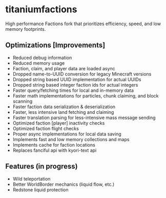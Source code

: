 # titaniumfactions
High performance Factions fork that prioritizes efficiency, speed, and low memory footprints.

## Optimizations [Improvements]
- Reduced debug information
- Reduced memory usage
- Faction, claim, and player data are loaded async
- Dropped name-to-UUID conversion for legacy Minecraft versions
- Dropped string based UUID implementation for actual UUIDs
- Dropped string based integer faction ids for actual integers
- Faster query/fetching times for local and in-memory data
- Faster math implementations for particles, chunk claiming, and block scanning
- Faster faction data serialization & deserialization
- Faster, less intensive land fetching and claiming
- Faster translation parsing for less-intensive mass message sending
- Optimized faction [player] inactivity checks
- Optimized faction flight checks
- Proper async implementations for local data saving
- Implements fast and low memory collections and maps
- Implements cache for faction locations
- Replaces fanciful api with kyori-text api

## Features (in progress)
- Wild teleportation
- Better WorldBorder mechanics (liquid flow, etc.)
- Redstone liquid protection
